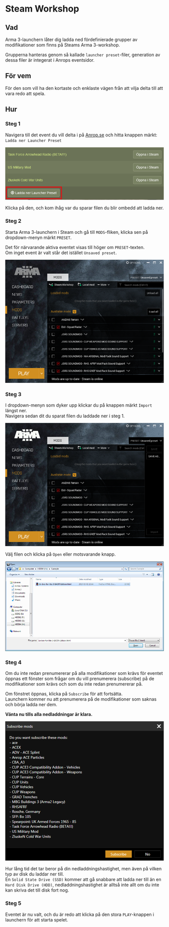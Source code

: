 # Steam Workshop

## Vad

Arma 3-launchern låter dig ladda ned fördefinierade grupper av modifikationer som finns på Steams Arma 3-workshop.

Grupperna hanteras genom så kallade `launcher preset`-filer, generation av dessa filer är integerat i Anrops eventsidor.

## För vem

För den som vill ha den kortaste och enklaste vägen från att vilja delta till att vara redo att spela.

## Hur

### Steg 1

Navigera till det event du vill delta i på [Anrop.se](https://www.anrop.se) och hitta knappen märkt:  
`Ladda ner Launcher Preset`

![Download preset](./assets/download_preset.png)

Klicka på den, och kom ihåg var du sparar filen du blir ombedd att ladda ner.

### Steg 2

Starta Arma 3-launchern i Steam och gå till `MODS`-fliken, klicka sen på dropdown-menyn märkt `PRESET`.

Det för närvarande aktiva eventet visas till höger om `PRESET`-texten.  
Om inget event är valt står det istället `Unsaved preset`.

![Open launcher](./assets/open_launcher.png)

### Steg 3

I dropdown-menyn som dyker upp klickar du på knappen märkt `Import` längst ner.  
Navigera sedan dit du sparat filen du laddade ner i steg 1.  

![Import preset file](./assets/import_preset_file.png)

Välj filen och klicka på `Open` eller motsvarande knapp.

![Select preset file](./assets/select_preset_file.png)

### Steg 4

Om du inte redan prenumererar på alla modifikationer som krävs för eventet öppnas ett fönster som frågar om du vill prenumerera (subscribe) på de modifikationer som krävs och som du inte redan prenumererar på.

Om fönstret öppnas, klicka på `Subscribe` för att fortsätta.  
Launchern kommer nu att prenumerera på de modifikationer som saknas och börja ladda ner dem.

**Vänta nu tills alla nedladdningar är klara.**  

![Subscription Popup](./assets/subscription_popup.png)

Hur lång tid det tar beror på din nedladdningshastighet, men även på vilken typ av disk du laddar ner till.  
En `Solid State Drive (SSD)` kommer att gå snabbare att ladda ner till än en `Hard Disk Drive (HDD)`, nedladdningshastighet är alltså inte allt om du inte kan skriva det till disk fort nog.

### Steg 5

Eventet är nu valt, och du är redo att klicka på den stora `PLAY`-knappen i launchern för att starta spelet.
